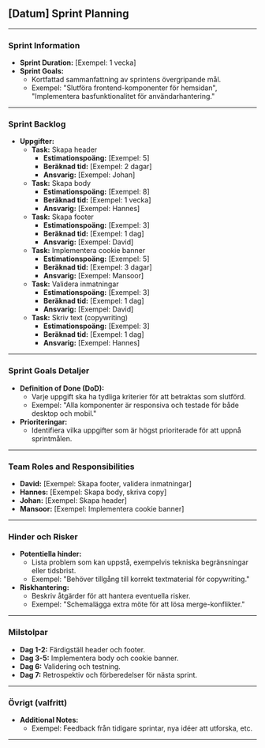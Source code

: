 ## **[Datum] Sprint Planning**

---

### **Sprint Information**

- **Sprint Duration:** [Exempel: 1 vecka]
- **Sprint Goals:**
  - Kortfattad sammanfattning av sprintens övergripande mål.
  - Exempel: "Slutföra frontend-komponenter för hemsidan", "Implementera basfunktionalitet för användarhantering."

---

### **Sprint Backlog**

- **Uppgifter:**
  - **Task:** Skapa header
    - **Estimationspoäng:** [Exempel: 5]
    - **Beräknad tid:** [Exempel: 2 dagar]
    - **Ansvarig:** [Exempel: Johan]
  - **Task:** Skapa body
    - **Estimationspoäng:** [Exempel: 8]
    - **Beräknad tid:** [Exempel: 1 vecka]
    - **Ansvarig:** [Exempel: Hannes]
  - **Task:** Skapa footer
    - **Estimationspoäng:** [Exempel: 3]
    - **Beräknad tid:** [Exempel: 1 dag]
    - **Ansvarig:** [Exempel: David]
  - **Task:** Implementera cookie banner
    - **Estimationspoäng:** [Exempel: 5]
    - **Beräknad tid:** [Exempel: 3 dagar]
    - **Ansvarig:** [Exempel: Mansoor]
  - **Task:** Validera inmatningar
    - **Estimationspoäng:** [Exempel: 3]
    - **Beräknad tid:** [Exempel: 1 dag]
    - **Ansvarig:** [Exempel: David]
  - **Task:** Skriv text (copywriting)
    - **Estimationspoäng:** [Exempel: 3]
    - **Beräknad tid:** [Exempel: 1 dag]
    - **Ansvarig:** [Exempel: Hannes]

---

### **Sprint Goals Detaljer**

- **Definition of Done (DoD):**
  - Varje uppgift ska ha tydliga kriterier för att betraktas som slutförd.
  - Exempel: "Alla komponenter är responsiva och testade för både desktop och mobil."
- **Prioriteringar:**
  - Identifiera vilka uppgifter som är högst prioriterade för att uppnå sprintmålen.

---

### **Team Roles and Responsibilities**

- **David:** [Exempel: Skapa footer, validera inmatningar]
- **Hannes:** [Exempel: Skapa body, skriva copy]
- **Johan:** [Exempel: Skapa header]
- **Mansoor:** [Exempel: Implementera cookie banner]

---

### **Hinder och Risker**

- **Potentiella hinder:**
  - Lista problem som kan uppstå, exempelvis tekniska begränsningar eller tidsbrist.
  - Exempel: "Behöver tillgång till korrekt textmaterial för copywriting."
- **Riskhantering:**
  - Beskriv åtgärder för att hantera eventuella risker.
  - Exempel: "Schemalägga extra möte för att lösa merge-konflikter."

---

### **Milstolpar**

- **Dag 1-2:** Färdigställ header och footer.
- **Dag 3-5:** Implementera body och cookie banner.
- **Dag 6:** Validering och testning.
- **Dag 7:** Retrospektiv och förberedelser för nästa sprint.

---

### **Övrigt (valfritt)**

- **Additional Notes:**
  - Exempel: Feedback från tidigare sprintar, nya idéer att utforska, etc.

---
